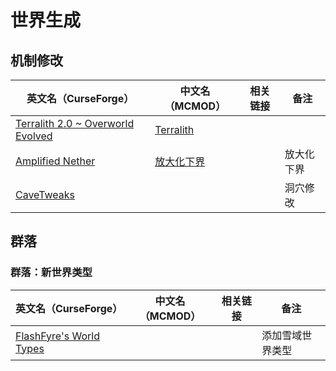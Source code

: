 # 世界生成

## 机制修改

| 英文名（CurseForge）                                                                        | 中文名（MCMOD）                                    | 相关链接 | 备注       |
| ------------------------------------------------------------------------------------------- | -------------------------------------------------- | -------- | ---------- |
| [Terralith 2.0 ~ Overworld Evolved](https://www.curseforge.com/minecraft/mc-mods/terralith) | [Terralith](https://www.mcmod.cn/class/4557.html)  |          |            |
| [Amplified Nether](https://www.curseforge.com/minecraft/mc-mods/amplified-nether)           | [放大化下界](https://www.mcmod.cn/class/5205.html) |          | 放大化下界 |
| [CaveTweaks](https://www.curseforge.com/minecraft/mc-mods/cavetweaks)                       |                                                    |          | 洞穴修改   |

## 群落

### 群落：新世界类型

| 英文名（CurseForge）                                                                 | 中文名（MCMOD） | 相关链接 | 备注             |
| ------------------------------------------------------------------------------------ | --------------- | -------- | ---------------- |
| [FlashFyre's World Types](https://www.curseforge.com/minecraft/mc-mods/ffworldtypes) |                 |          | 添加雪域世界类型 |
